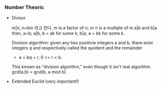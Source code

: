 ### Number Theoric

  - Divisor

    m|n, n=km 라고 한다. m is a factor of n; or n is a multiple of m
    a|b and b|a then, a=b; a|b, b = ak for some k; b|a, a = bk for some k. 

    Division algorithm: given any two positivie integers a and b, there exist integers q and respectively called the quotient and the remainder
     - a = bq + r, 0 <= r < b.
    
    This known as "division algorithm," even though it isn't real algorithm.
    gcd(a,b) = gcd(b, a mod b)

  - Extended Euclid (very important!)

    
    
